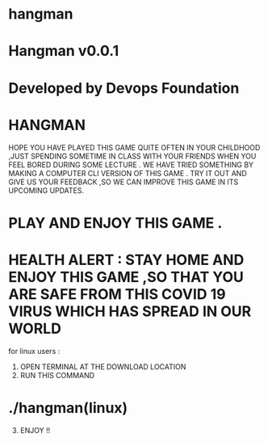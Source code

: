 # hangman
# Hangman   v0.0.1
# Developed by Devops Foundation

# HANGMAN 
HOPE YOU HAVE PLAYED THIS GAME QUITE OFTEN IN YOUR CHILDHOOD ,JUST SPENDING SOMETIME IN CLASS
WITH YOUR FRIENDS WHEN YOU FEEL BORED DURING SOME LECTURE .
WE HAVE TRIED SOMETHING BY  MAKING A COMPUTER CLI VERSION OF THIS GAME .
TRY IT OUT AND GIVE US YOUR FEEDBACK ,SO WE CAN IMPROVE THIS GAME IN ITS UPCOMING UPDATES.

# PLAY AND ENJOY THIS GAME .

# HEALTH ALERT : STAY HOME AND ENJOY THIS GAME ,SO THAT YOU ARE SAFE FROM THIS COVID 19 VIRUS WHICH HAS SPREAD IN OUR WORLD





for linux users :
1. OPEN TERMINAL AT THE DOWNLOAD LOCATION
2. RUN THIS COMMAND 
# ./hangman(linux)
3. ENJOY !!

